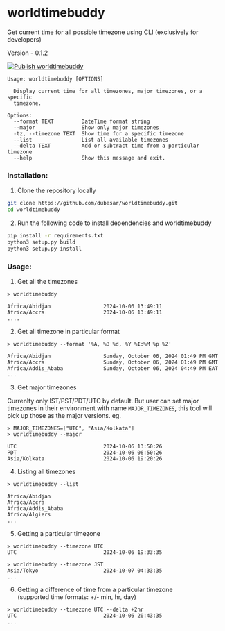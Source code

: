 # worldtimebuddy
Get current time for all possible timezone using CLI (exclusively for developers)

Version - 0.1.2

[![Publish worldtimebuddy](https://github.com/dubesar/worldtimebuddy/actions/workflows/publish-package.yml/badge.svg)](https://github.com/dubesar/worldtimebuddy/actions/workflows/publish-package.yml)

```
Usage: worldtimebuddy [OPTIONS]

  Display current time for all timezones, major timezones, or a specific
  timezone.

Options:
  --format TEXT         DateTime format string
  --major               Show only major timezones
  -tz, --timezone TEXT  Show time for a specific timezone
  --list                List all available timezones
  --delta TEXT          Add or subtract time from a particular timezone
  --help                Show this message and exit.
```
### Installation:
1. Clone the repository locally
``` bash
git clone https://github.com/dubesar/worldtimebuddy.git
cd worldtimebuddy
```
2. Run the following code to install dependencies and worldtimebuddy
``` bash
pip install -r requirements.txt
python3 setup.py build
python3 setup.py install
```


### Usage:


1. Get all the timezones
```
> worldtimebuddy

Africa/Abidjan                 2024-10-06 13:49:11
Africa/Accra                   2024-10-06 13:49:11
....
```

2. Get all timezone in particular format
```
> worldtimebuddy --format '%A, %B %d, %Y %I:%M %p %Z'

Africa/Abidjan                 Sunday, October 06, 2024 01:49 PM GMT
Africa/Accra                   Sunday, October 06, 2024 01:49 PM GMT
Africa/Addis_Ababa             Sunday, October 06, 2024 04:49 PM EAT
...
```

3. Get major timezones

Currenlty only IST/PST/PDT/UTC by default. But user can set major timezones in their environment with name `MAJOR_TIMEZONES`, this tool will pick up those as the major
versions.
eg.
```
> MAJOR_TIMEZONES=["UTC", "Asia/Kolkata"]
> worldtimebuddy --major

UTC                            2024-10-06 13:50:26
PDT                            2024-10-06 06:50:26
Asia/Kolkata                   2024-10-06 19:20:26
```

4. Listing all timezones
```
> worldtimebuddy --list

Africa/Abidjan
Africa/Accra
Africa/Addis_Ababa
Africa/Algiers
...
```

5. Getting a particular timezone
```
> worldtimebuddy --timezone UTC
UTC                            2024-10-06 19:33:35

> worldtimebuddy --timezone JST
Asia/Tokyo                     2024-10-07 04:33:35
...
```

6. Getting a difference of time from a particular timezone <br> (supported time formats: +/- min, hr, day) 
```
> worldtimebuddy --timezone UTC --delta +2hr
UTC                            2024-10-06 20:43:35
...
```